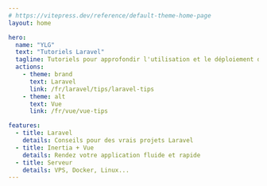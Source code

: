 ```yaml
---
# https://vitepress.dev/reference/default-theme-home-page
layout: home

hero:
  name: "YLG"
  text: "Tutoriels Laravel"
  tagline: Tutoriels pour approfondir l'utilisation et le déploiement de Laravel
  actions:
    - theme: brand
      text: Laravel
      link: /fr/laravel/tips/laravel-tips
    - theme: alt
      text: Vue
      link: /fr/vue/vue-tips

features:
  - title: Laravel
    details: Conseils pour des vrais projets Laravel
  - title: Inertia + Vue
    details: Rendez votre application fluide et rapide
  - title: Serveur
    details: VPS, Docker, Linux...
---
```

